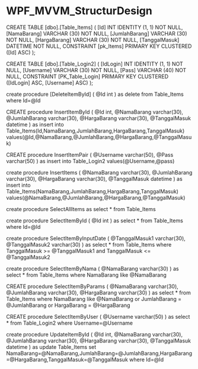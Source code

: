 # WPF_MVVM_StructurDesign



CREATE TABLE [dbo].[Table_Items] (
    [Id]           INT          IDENTITY (1, 1) NOT NULL,
    [NamaBarang]   VARCHAR (30) NOT NULL,
    [JumlahBarang] VARCHAR (30) NOT NULL,
    [HargaBarang]  VARCHAR (30) NOT NULL,
    [TanggalMasuk] DATETIME     NOT NULL,
    CONSTRAINT [pk_Items] PRIMARY KEY CLUSTERED ([Id] ASC)
);

CREATE TABLE [dbo].[Table_Login2] (
    [IdLogin]  INT          IDENTITY (1, 1) NOT NULL,
    [Username] VARCHAR (30) NOT NULL,
    [Pass]     VARCHAR (40) NOT NULL,
    CONSTRAINT [PK_Table_Login] PRIMARY KEY CLUSTERED ([IdLogin] ASC, [Username] ASC)
);


create procedure [DeleteItemById]
(
	@Id int
)
as delete from Table_Items where Id=@Id

CREATE procedure InsertItemById
(
	@Id int,
	@NamaBarang varchar(30),
	@JumlahBarang varchar(30),
	@HargaBarang varchar(30),
	@TanggalMasuk datetime
)
as insert into Table_Items(Id,NamaBarang,JumlahBarang,HargaBarang,TanggalMasuk) values(@Id,@NamaBarang,@JumlahBarang,@HargaBarang,@TanggalMasuk)

CREATE procedure InsertItemPair
(
	@Username varchar(50),
	@Pass varchar(50)
)
as insert into Table_Login2 values(@Username,@pass)

create procedure InsertItems
(
	@NamaBarang varchar(30),
	@JumlahBarang varchar(30),
	@HargaBarang varchar(30),
	@TanggalMasuk datetime
)
as insert into Table_Items(NamaBarang,JumlahBarang,HargaBarang,TanggalMasuk) values(@NamaBarang,@JumlahBarang,@HargaBarang,@TanggalMasuk)

create procedure SelectAllItems
as select * from Table_Items

create procedure SelectItemById
(
	@Id int
)
as select * from Table_Items where Id=@Id

create procedure SelectItemByInputDate
(
	@TanggalMasuk1 varchar(30),
	@TanggalMasuk2 varchar(30)
)
as select * from Table_Items where TanggalMasuk >= @TanggalMasuk1 and  TanggalMasuk <= @TanggalMasuk2

create procedure SelectItemByNama
(
	@NamaBarang varchar(30)
)
as select * from Table_Items where NamaBarang like @NamaBarang

CREATE procedure SelectItemByParams
(
	@NamaBarang varchar(30),
	@JumlahBarang varchar(30),
	@HargaBarang varchar(30)
)
as select * from Table_Items where NamaBarang like @NamaBarang or  JumlahBarang = @JumlahBarang or  HargaBarang = @HargaBarang

CREATE procedure SelectItemByUser
(
	@Username varchar(50)
)
as select * from Table_Login2 where Username=@Username

create procedure UpdateItemById
(
	@Id int,
	@NamaBarang varchar(30),
	@JumlahBarang varchar(30),
	@HargaBarang varchar(30),
	@TanggalMasuk datetime
)
as update Table_Items set NamaBarang=@NamaBarang,JumlahBarang=@JumlahBarang,HargaBarang=@HargaBarang,TanggalMasuk=@TanggalMasuk where Id=@Id
